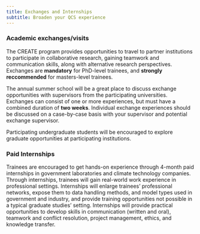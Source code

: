 ```yaml
---
title: Exchanges and Internships
subtitle: Broaden your QCS experience
---
```


### Academic exchanges/visits
The CREATE program provides opportunities to travel to partner
institutions to participate in collaborative research, gaining teamwork and communication skills,
along with alternative research perspectives. Exchanges are **mandatory** for PhD-level trainees, and
**strongly reccommended** for masters-level trainees. 

The annual summer school will be a great place
to discuss exchange opportunities with supervisors from the participating universities. Exchanges
can consist of one or more experiences, but must have a combined duration of **two weeks**. Individual
exchange experiences should be discussed on a case-by-case basis with your supervisor and potential
exchange supervisor. 

Participating undergraduate students will be encouraged to explore graduate
opportunities at participating institutions.

### Paid Internships
Trainees are encouraged to get hands-on experience through 4-month paid
internships in government laboratories and climate technology companies. Through internships,
trainees will gain real-world work experience in professional settings. Internships will enlarge
trainees’ professional networks, expose them to data handling methods, and model types used
in government and industry, and provide training opportunities not possible in a typical graduate
studies’ setting. Internships will provide practical opportunities to develop skills in communication
(written and oral), teamwork and conflict resolution, project management, ethics, and knowledge
transfer.
